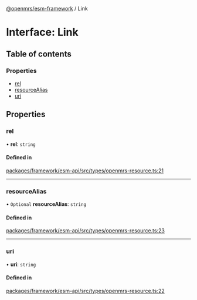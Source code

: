 [@openmrs/esm-framework](../API.md) / Link

# Interface: Link

## Table of contents

### Properties

- [rel](Link.md#rel)
- [resourceAlias](Link.md#resourcealias)
- [uri](Link.md#uri)

## Properties

### rel

• **rel**: `string`

#### Defined in

[packages/framework/esm-api/src/types/openmrs-resource.ts:21](https://github.com/Vishal772-pixel/openmrs-esm-core/blob/main/packages/framework/esm-api/src/types/openmrs-resource.ts#L21)

___

### resourceAlias

• `Optional` **resourceAlias**: `string`

#### Defined in

[packages/framework/esm-api/src/types/openmrs-resource.ts:23](https://github.com/Vishal772-pixel/openmrs-esm-core/blob/main/packages/framework/esm-api/src/types/openmrs-resource.ts#L23)

___

### uri

• **uri**: `string`

#### Defined in

[packages/framework/esm-api/src/types/openmrs-resource.ts:22](https://github.com/Vishal772-pixel/openmrs-esm-core/blob/main/packages/framework/esm-api/src/types/openmrs-resource.ts#L22)

